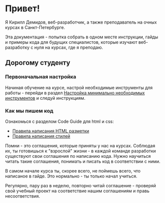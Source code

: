 # Привет!

Я Кирилл Демидов, веб-разработчик, а также преподаватель на очных курсах в Санкт-Петербурге.

Эта документация - попытка собрать в одном месте инструкции, гайды и примеры кода для будущих специалистов, которые изучают веб-разработку с нуля на курсах, где я преподаю.

## Дорогому студенту

### Первоначальная настройка

Начиная обучение на курсе, настрой необходимые инструменты для работы - перейди в раздел [Настройка минимально необходимых инструментов](tools/settings) и следуй инструкциям.

### Как мы пишем код
Ознакомься с разделом Code Guide для html и css:

- [Правила написания HTML разметки](code-guide/02_html)
- [Правила написания стилей](code-guide/03_css)

Помни - это соглашения, которые приняты у нас на курсах. Соблюдая их, ты готовишься к "взрослой" жизни - в каждой команде разработки существуют свои соглашения по написанию кода. Нужно научиться читать такие соглашения, понимать и писать код в соответствии с ними.

В самом начале курса ты, скорее всего, не поймешь всего, что написаное в гайде. Это нормально - ты только начал учиться.

Регулярно, пару раз в неделю, повторно читай соглашение - проверяй свой учебный проект на соответствие нашим соглашениям и правь несоответствия.
